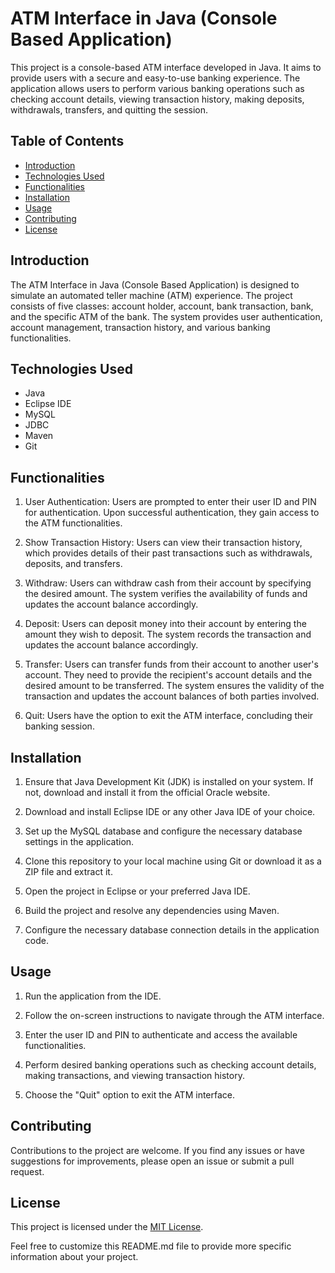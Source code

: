 # ATM Interface in Java (Console Based Application)

This project is a console-based ATM interface developed in Java. It aims to provide users with a secure and easy-to-use banking experience. The application allows users to perform various banking operations such as checking account details, viewing transaction history, making deposits, withdrawals, transfers, and quitting the session.

## Table of Contents

- [Introduction](#introduction)
- [Technologies Used](#technologies-used)
- [Functionalities](#functionalities)
- [Installation](#installation)
- [Usage](#usage)
- [Contributing](#contributing)
- [License](#license)

## Introduction

The ATM Interface in Java (Console Based Application) is designed to simulate an automated teller machine (ATM) experience. The project consists of five classes: account holder, account, bank transaction, bank, and the specific ATM of the bank. The system provides user authentication, account management, transaction history, and various banking functionalities.

## Technologies Used

- Java
- Eclipse IDE
- MySQL
- JDBC
- Maven
- Git

## Functionalities

1. User Authentication: Users are prompted to enter their user ID and PIN for authentication. Upon successful authentication, they gain access to the ATM functionalities.

2. Show Transaction History: Users can view their transaction history, which provides details of their past transactions such as withdrawals, deposits, and transfers.

3. Withdraw: Users can withdraw cash from their account by specifying the desired amount. The system verifies the availability of funds and updates the account balance accordingly.

4. Deposit: Users can deposit money into their account by entering the amount they wish to deposit. The system records the transaction and updates the account balance accordingly.

5. Transfer: Users can transfer funds from their account to another user's account. They need to provide the recipient's account details and the desired amount to be transferred. The system ensures the validity of the transaction and updates the account balances of both parties involved.

6. Quit: Users have the option to exit the ATM interface, concluding their banking session.

## Installation

1. Ensure that Java Development Kit (JDK) is installed on your system. If not, download and install it from the official Oracle website.

2. Download and install Eclipse IDE or any other Java IDE of your choice.

3. Set up the MySQL database and configure the necessary database settings in the application.

4. Clone this repository to your local machine using Git or download it as a ZIP file and extract it.

5. Open the project in Eclipse or your preferred Java IDE.

6. Build the project and resolve any dependencies using Maven.

7. Configure the necessary database connection details in the application code.

## Usage

1. Run the application from the IDE.

2. Follow the on-screen instructions to navigate through the ATM interface.

3. Enter the user ID and PIN to authenticate and access the available functionalities.

4. Perform desired banking operations such as checking account details, making transactions, and viewing transaction history.

5. Choose the "Quit" option to exit the ATM interface.

## Contributing

Contributions to the project are welcome. If you find any issues or have suggestions for improvements, please open an issue or submit a pull request.

## License

This project is licensed under the [MIT License](LICENSE).

Feel free to customize this README.md file to provide more specific information about your project.
